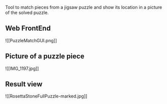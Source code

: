Tool to match pieces from a jigsaw puzzle and show its location in a picture of the solved puzzle.

## Web FrontEnd

![[PuzzleMatchGUI.png]]

## Picture of a puzzle piece

![[IMG_1197.jpg]]

## Result view

![[RosettaStoneFullPuzzle-marked.jpg]]